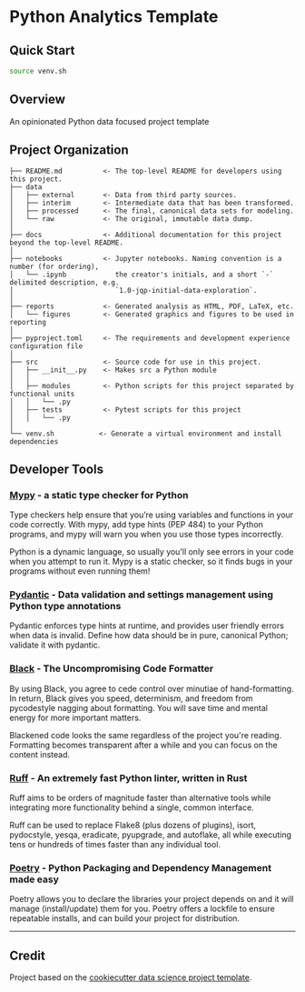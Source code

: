 # Python Analytics Template

## Quick Start

```bash
source venv.sh
```

## Overview

An opinionated Python data focused project template

## Project Organization

```text
├── README.md          <- The top-level README for developers using this project.
├── data
│   ├── external       <- Data from third party sources.
│   ├── interim        <- Intermediate data that has been transformed.
│   ├── processed      <- The final, canonical data sets for modeling.
│   └── raw            <- The original, immutable data dump.
│
├── docs               <- Additional documentation for this project beyond the top-level README.
│
├── notebooks          <- Jupyter notebooks. Naming convention is a number (for ordering),
│   └── .ipynb            the creator's initials, and a short `-` delimited description, e.g.
│                         `1.0-jqp-initial-data-exploration`.
│
├── reports            <- Generated analysis as HTML, PDF, LaTeX, etc.
│   └── figures        <- Generated graphics and figures to be used in reporting
│
├── pyproject.toml     <- The requirements and development experience configuration file
│
├── src                <- Source code for use in this project.
│   ├── __init__.py    <- Makes src a Python module
│   │
│   ├── modules        <- Python scripts for this project separated by functional units
│   │   └── .py
│   ├── tests          <- Pytest scripts for this project
│   │   └── .py
│
└── venv.sh           <- Generate a virtual environment and install dependencies
```

## Developer Tools

### [Mypy](https://mypy.readthedocs.io/en/stable/) - a static type checker for Python

Type checkers help ensure that you’re using variables and functions in your code correctly. With mypy, add type hints (PEP 484) to your Python programs, and mypy will warn you when you use those types incorrectly.

Python is a dynamic language, so usually you’ll only see errors in your code when you attempt to run it. Mypy is a static checker, so it finds bugs in your programs without even running them!

### [Pydantic](https://docs.pydantic.dev/) - Data validation and settings management using Python type annotations

Pydantic enforces type hints at runtime, and provides user friendly errors when data is invalid. Define how data should be in pure, canonical Python; validate it with pydantic.

### [Black](https://pypi.org/project/black/) - The Uncompromising Code Formatter

By using Black, you agree to cede control over minutiae of hand-formatting. In return, Black gives you speed, determinism, and freedom from pycodestyle nagging about formatting. You will save time and mental energy for more important matters.

Blackened code looks the same regardless of the project you're reading. Formatting becomes transparent after a while and you can focus on the content instead.

### [Ruff](https://beta.ruff.rs/docs/) - An extremely fast Python linter, written in Rust

Ruff aims to be orders of magnitude faster than alternative tools while integrating more functionality behind a single, common interface.

Ruff can be used to replace Flake8 (plus dozens of plugins), isort, pydocstyle, yesqa, eradicate, pyupgrade, and autoflake, all while executing tens or hundreds of times faster than any individual tool.

### [Poetry](https://python-poetry.org/) - Python Packaging and Dependency Management made easy

Poetry allows you to declare the libraries your project depends on and it will manage (install/update) them for you. Poetry offers a lockfile to ensure repeatable installs, and can build your project for distribution.

---

## Credit

Project based on the [cookiecutter data science project template](https://drivendata.github.io/cookiecutter-data-science/).
